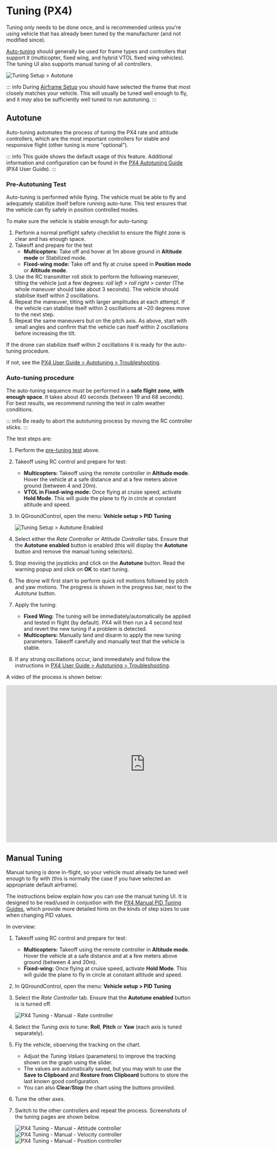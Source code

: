 # Tuning (PX4)

Tuning only needs to be done once, and is recommended unless you're using vehicle that has already been tuned by the manufacturer (and not modified since).

[Auto-tuning](#autotune) should generally be used for frame types and controllers that support it (multicopter, fixed wing, and hybrid VTOL fixed wing vehicles). The tuning UI also supports manual tuning of all controllers.

![Tuning Setup > Autotune](../../../assets/setup/tuning/px4_autotune_hero.png)

::: info
During [Airframe Setup](../config/airframe.md) you should have selected the frame that most closely matches your vehicle. This will usually be tuned well enough to fly, and it _may_ also be sufficiently well tuned to run autotuning.
:::

## Autotune

Auto-tuning automates the process of tuning the PX4 rate and attitude controllers, which are the most important controllers for stable and responsive flight (other tuning is more "optional").

::: info
This guide shows the default usage of this feature. Additional information and configuration can be found in the [PX4 Autotuning Guide](http://docs.px4.io/master/en/config/autotune.html) (PX4 User Guide).
:::

### Pre-Autotuning Test

Auto-tuning is performed while flying. The vehicle must be able to fly and adequately stabilize itself before running auto-tune. This test ensures that the vehicle can fly safely in position controlled modes.

To make sure the vehicle is stable enough for auto-tuning:

1. Perform a normal preflight safety checklist to ensure the flight zone is clear and has enough space.
2. Takeoff and prepare for the test
   - **Multicopters:** Take off and hover at 1m above ground in **Altitude mode** or Stabilized mode.
   - **Fixed-wing mode:** Take off and fly at cruise speed in **Position mode** or **Altitude mode**.
3. Use the RC transmitter roll stick to perform the following maneuver, tilting the vehicle just a few degrees: _roll left > roll right > center_ (The whole maneuver should take about 3 seconds). The vehicle should stabilise itself within 2 oscillations.
4. Repeat the maneuver, tilting with larger amplitudes at each attempt. If the vehicle can stabilise itself within 2 oscillations at ~20 degrees move to the next step.
5. Repeat the same maneuvers but on the pitch axis. As above, start with small angles and confirm that the vehicle can itself within 2 oscillations before increasing the tilt.

If the drone can stabilize itself within 2 oscillations it is ready for the auto-tuning procedure.

If not, see the [PX4 User Guide > Autotuning > Troubleshooting](http://docs.px4.io/master/en/config/autotune.html#troubleshooting).

### Auto-tuning procedure

The auto-tuning sequence must be performed in a **safe flight zone, with enough space**. It takes about 40 seconds (between 19 and 68 seconds). For best results, we recommend running the test in calm weather conditions.

::: info
Be ready to abort the autotuning process by moving the RC controller sticks.
:::

The test steps are:

1. Perform the [pre-tuning test](#pre-tuning-test) above.
2. Takeoff using RC control and prepare for test:

   - **Multicopters:** Takeoff using the remote controller in **Altitude mode**. Hover the vehicle at a safe distance and at a few meters above ground (between 4 and 20m).
   - **VTOL in Fixed-wing mode:** Once flying at cruise speed, activate **Hold Mode**. This will guide the plane to fly in circle at constant altitude and speed.

3. In QGroundControl, open the menu: **Vehicle setup > PID Tuning**

   ![Tuning Setup > Autotune Enabled](../../../assets/setup/tuning/px4_autotune.png)

4. Select either the _Rate Controller_ or _Attitude Controller_ tabs. Ensure that the **Autotune enabled** button is enabled (this will display the **Autotune** button and remove the manual tuning selectors).

5. Stop moving the joysticks and click on the **Autotune** button. Read the warning popup and click on **OK** to start tuning.
6. The drone will first start to perform quick roll motions followed by pitch and yaw motions. The progress is shown in the progress bar, next to the _Autotune_ button.
7. Apply the tuning:
   - **Fixed Wing:** The tuning will be immediately/automatically be applied and tested in flight (by default). PX4 will then run a 4 second test and revert the new tuning if a problem is detected.
   - **Multicopters:** Manually land and disarm to apply the new tuning parameters. Takeoff carefully and manually test that the vehicle is stable.
8. If any strong oscillations occur, land immediately and follow the instructions in [PX4 User Guide > Autotuning > Troubleshooting](http://docs.px4.io/master/en/config/autotune.html#troubleshooting).

<!--
A video of the process is shown below:

{% youtube %}https://youtu.be/5xswOhhqrIQ{% endyoutube %} -->

A video of the process is shown below:

<iframe width="750" height="425" src="https://www.youtube.com/embed/5xswOhhqrIQ?si=UZQ-M8A8Dt0JfL81" title="YouTube video player" frameborder="0" allow="accelerometer; autoplay; clipboard-write; encrypted-media; gyroscope; picture-in-picture; web-share" allowfullscreen></iframe>

## Manual Tuning

Manual tuning is done in-flight, so your vehicle must already be tuned well enough to fly with (this is normally the case if you have selected an appropriate default airframe).

The instructions below explain how you can use the manual tuning UI. It is designed to be read/used in conjustion with the [PX4 Manual PID Tuning Guides](http://docs.px4.io/master/en/config/autotune.html#see-also), which provide more detailed hints on the kinds of step sizes to use when changing PID values.

In overview:

1. Takeoff using RC control and prepare for test:
   - **Multicopters:** Takeoff using the remote controller in **Altitude mode**. Hover the vehicle at a safe distance and at a few meters above ground (between 4 and 20m).
   - **Fixed-wing:** Once flying at cruise speed, activate **Hold Mode**. This will guide the plane to fly in circle at constant altitude and speed.
2. In QGroundControl, open the menu: **Vehicle setup > PID Tuning**
3. Select the _Rate Controller_ tab. Ensure that the **Autotune enabled** button is is turned off.

   ![PX4 Tuning - Manual - Rate controller](../../../assets/setup/tuning/px4_copter_manual_rate.png)

4. Select the _Tuning axis_ to tune: **Roll**, **Pitch** or **Yaw** (each axis is tuned separately).

5. Fly the vehicle, observing the tracking on the chart.
   - Adjust the _Tuning Values_ (parameters) to improve the tracking shown on the graph using the slider.
   - The values are automatically saved, but you may wish to use the **Save to Clipboard** and **Restore from Clipboard** buttons to store the last known good configuration.
   - You can also **Clear**/**Stop** the chart using the buttons provided.
6. Tune the other axes.
7. Switch to the other controllers and repeat the process. Screenshots of the tuning pages are shown below.

   ![PX4 Tuning - Manual - Attitude controller](../../../assets/setup/tuning/px4_copter_manual_attitude.png) ![PX4 Tuning - Manual - Velocity controller](../../../assets/setup/tuning/px4_copter_manual_velocity.png) ![PX4 Tuning - Manual - Position controller](../../../assets/setup/tuning/px4_copter_manual_velocity.png)
